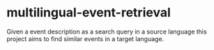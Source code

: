 # multilingual-event-retrieval
Given a event description as a search query in a source language this project aims to find similar events in a target language. 
